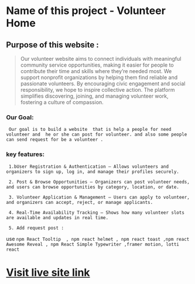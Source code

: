 
# Name of this project - **Volunteer Home**

## Purpose of this website : 
   > Our volunteer website aims to connect individuals with meaningful community service opportunities, making it easier for people to contribute their time and skills where they’re needed most. We support nonprofit organizations by helping them find reliable and passionate volunteers. By encouraging civic engagement and social responsibility, we hope to inspire collective action. The platform simplifies discovering, joining, and managing volunteer work, fostering a culture of compassion.

### Our Goal:
     Our goal is to build a website  that is help a people for need volunteer and  he or she can post for volunteer. and also some people can send request for be a volunteer .
   


### key features:
     1.bUser Registration & Authentication – Allows volunteers and organizers to sign up, log in, and manage their profiles securely.

     2. Post & Browse Opportunities – Organizers can post volunteer needs, and users can browse opportunities by category, location, or date.

     3. Volunteer Application & Management – Users can apply to volunteer, and organizers can accept, reject, or manage applicants.

     4. Real-Time Availability Tracking – Shows how many volunteer slots are available and updates in real time. 
     
     5. Add request post : 


use `npm React Tooltip  , npm react helmet , npm react toast ,npm react Awesome Reveal , npm React Simple Typewriter ,framer motion, lotti react  `


# [Visit live site link](  https://volunteer-management-web.netlify.app/   )